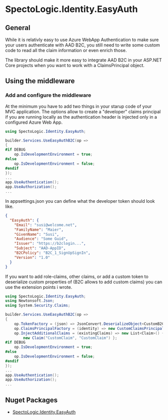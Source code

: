 # SpectoLogic.Identity.EasyAuth

## General
While it is relativly easy to use Azure WebApp Authentication to make sure your users authenticate with AAD B2C, you still need to write some custom code to read all the claim information or even enrich those.

The library should make it more easy to integrate AAD B2C in your ASP.NET Core projects when you want to work with a ClaimsPrincipal object. 

## Using the middleware

### Add and configure the middleware

At the minimum you have to add two things in your starup code of your MVC application.
The options allow to create a "developer" claims principal if you are running locally as the authentication header is injected only in a configured Azure Web App.

```csharp
using SpectoLogic.Identity.EasyAuth;

builder.Services.UseEasyAuthB2C(op =>
{
#if DEBUG
    op.IsDevelopmentEnvironment = true;
#else
    op.IsDevelopmentEnvironment = false;
#endif
});
...
app.UseAuthentication();
app.UseAuthorization();
...
```
In appsettings.json you can define what the developer token should look like.

```json
{
  "EasyAuth": {
    "Email": "susi@welcome.net",
    "FamilyName": "Maier",
    "GivenName": "Susi",
    "Audience": "Some Guid",
    "Issuer": "https://b2clogin...",
    "Subject": "AAD-AppID",
    "B2CPolicy": "B2C_1_SignUpSignIn",
    "Version": "1.0"
  }
}
```
If you want to add role-claims, other claims, or add a custom token to deserialize  custom properties of (B2C allows to add custom claims) you can use the extension points i wrote. 

```csharp
using SpectoLogic.Identity.EasyAuth;
using Newtonsoft.Json;
using System.Security.Claims;

builder.Services.UseEasyAuthB2C(op =>
{
    op.TokenFactory = (json) => JsonConvert.DeserializeObject<CustomB2CToken>(json);
    op.ClaimsPrincipalFactory = (identity) => new CustomClaimsPrincipal(identity);
    op.InjectAdditionalClaims = (existingClaims) => new List<Claim>() { 
        new Claim("CustomClaim", "CustomClaim") };
#if DEBUG
    op.IsDevelopmentEnvironment = true;
#else
    op.IsDevelopmentEnvironment = false;
#endif
});
...
app.UseAuthentication();
app.UseAuthorization();
...
```

## Nuget Packages

- [SpectoLogic.Identity.EasyAuth](https://www.nuget.org/packages/SpectoLogic.Identity.EasyAuth/)


